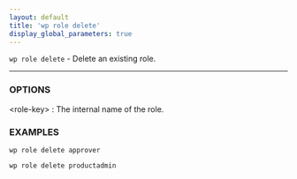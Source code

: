 ```yaml
---
layout: default
title: 'wp role delete'
display_global_parameters: true
---
```


`wp role delete` - Delete an existing role.

<hr />

### OPTIONS

&lt;role-key&gt;
: The internal name of the role.

### EXAMPLES

    wp role delete approver

    wp role delete productadmin



